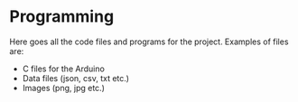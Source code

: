 # Programming

Here goes all the code files and programs for the project. Examples of files are:
- C files for the Arduino
- Data files (json, csv, txt etc.)
- Images (png, jpg etc.)


